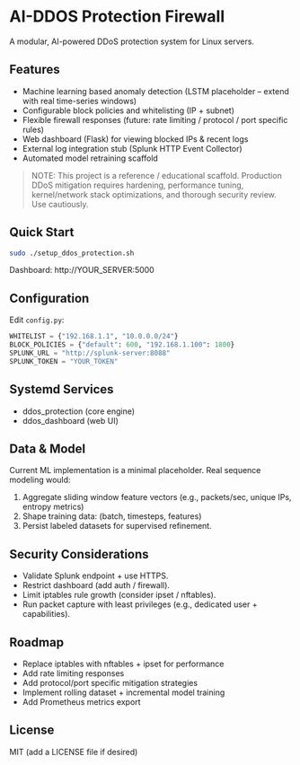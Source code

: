 # AI-DDOS Protection Firewall

A modular, AI-powered DDoS protection system for Linux servers.

## Features
- Machine learning based anomaly detection (LSTM placeholder – extend with real time-series windows)
- Configurable block policies and whitelisting (IP + subnet)
- Flexible firewall responses (future: rate limiting / protocol / port specific rules)
- Web dashboard (Flask) for viewing blocked IPs & recent logs
- External log integration stub (Splunk HTTP Event Collector)
- Automated model retraining scaffold

> NOTE: This project is a reference / educational scaffold. Production DDoS mitigation requires hardening, performance tuning, kernel/network stack optimizations, and thorough security review. Use cautiously.

## Quick Start
```bash
sudo ./setup_ddos_protection.sh
```
Dashboard: http://YOUR_SERVER:5000

## Configuration
Edit `config.py`:
```python
WHITELIST = {"192.168.1.1", "10.0.0.0/24"}
BLOCK_POLICIES = {"default": 600, "192.168.1.100": 1800}
SPLUNK_URL = "http://splunk-server:8088"
SPLUNK_TOKEN = "YOUR_TOKEN"
```

## Systemd Services
- ddos_protection (core engine)
- ddos_dashboard (web UI)

## Data & Model
Current ML implementation is a minimal placeholder. Real sequence modeling would:
1. Aggregate sliding window feature vectors (e.g., packets/sec, unique IPs, entropy metrics)
2. Shape training data: (batch, timesteps, features)
3. Persist labeled datasets for supervised refinement.

## Security Considerations
- Validate Splunk endpoint + use HTTPS.
- Restrict dashboard (add auth / firewall).
- Limit iptables rule growth (consider ipset / nftables).
- Run packet capture with least privileges (e.g., dedicated user + capabilities).

## Roadmap
- Replace iptables with nftables + ipset for performance
- Add rate limiting responses
- Add protocol/port specific mitigation strategies
- Implement rolling dataset + incremental model training
- Add Prometheus metrics export

## License
MIT (add a LICENSE file if desired)
